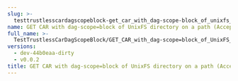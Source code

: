 ```yaml
---
slug: >-
  testtrustlesscardagscopeblock-get_car_with_dag-scope-block_of_unixfs_directory_on_a_path_(accept_header)
name: GET CAR with dag-scope=block of UnixFS directory on a path (Accept Header)
full_name: >-
  TestTrustlessCarDagScopeBlock/GET_CAR_with_dag-scope=block_of_UnixFS_directory_on_a_path_(Accept_Header)
versions:
  - dev-44b0eaa-dirty
  - v0.0.2
title: GET CAR with dag-scope=block of UnixFS directory on a path (Accept Header)
---
```



